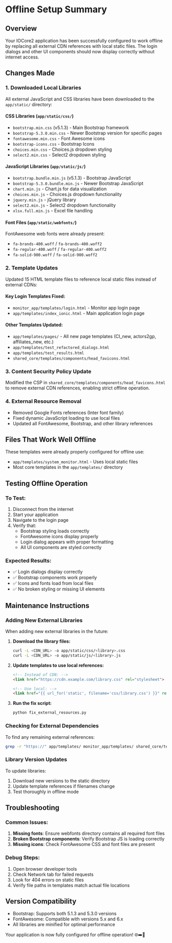 # Offline Setup Summary

## Overview
Your IOCore2 application has been successfully configured to work offline by replacing all external CDN references with local static files. The login dialogs and other UI components should now display correctly without internet access.

## Changes Made

### 1. Downloaded Local Libraries
All external JavaScript and CSS libraries have been downloaded to the `app/static/` directory:

#### CSS Libraries (`app/static/css/`)
- `bootstrap.min.css` (v5.1.3) - Main Bootstrap framework
- `bootstrap-5.3.0.min.css` - Newer Bootstrap version for specific pages
- `fontawesome.min.css` - Font Awesome icons
- `bootstrap-icons.css` - Bootstrap Icons
- `choices.min.css` - Choices.js dropdown styling
- `select2.min.css` - Select2 dropdown styling

#### JavaScript Libraries (`app/static/js/`)
- `bootstrap.bundle.min.js` (v5.1.3) - Bootstrap JavaScript
- `bootstrap-5.3.0.bundle.min.js` - Newer Bootstrap JavaScript
- `chart.min.js` - Chart.js for data visualization
- `choices.min.js` - Choices.js dropdown functionality
- `jquery.min.js` - jQuery library
- `select2.min.js` - Select2 dropdown functionality
- `xlsx.full.min.js` - Excel file handling

#### Font Files (`app/static/webfonts/`)
FontAwesome web fonts were already present:
- `fa-brands-400.woff` / `fa-brands-400.woff2`
- `fa-regular-400.woff` / `fa-regular-400.woff2`
- `fa-solid-900.woff` / `fa-solid-900.woff2`

### 2. Template Updates
Updated 15 HTML template files to reference local static files instead of external CDNs:

#### Key Login Templates Fixed:
- `monitor_app/templates/login.html` - Monitor app login page
- `app/templates/index_ionic.html` - Main application login page

#### Other Templates Updated:
- `app/templates/pages/` - All new page templates (CI_new, actors2gp, affiliates_new, etc.)
- `app/templates/test_refactored_dialogs.html`
- `app/templates/test_results.html`
- `shared_core/templates/components/head_favicons.html`

### 3. Content Security Policy Update
Modified the CSP in `shared_core/templates/components/head_favicons.html` to remove external CDN references, enabling strict offline operation.

### 4. External Resource Removal
- Removed Google Fonts references (Inter font family)
- Fixed dynamic JavaScript loading to use local files
- Updated all FontAwesome, Bootstrap, and other library references

## Files That Work Well Offline
These templates were already properly configured for offline use:
- `app/templates/system_monitor.html` - Uses local static files
- Most core templates in the `app/templates/` directory

## Testing Offline Operation

### To Test:
1. Disconnect from the internet
2. Start your application
3. Navigate to the login page
4. Verify that:
   - Bootstrap styling loads correctly
   - FontAwesome icons display properly
   - Login dialog appears with proper formatting
   - All UI components are styled correctly

### Expected Results:
- ✅ Login dialogs display correctly
- ✅ Bootstrap components work properly
- ✅ Icons and fonts load from local files
- ✅ No broken styling or missing UI elements

## Maintenance Instructions

### Adding New External Libraries
When adding new external libraries in the future:

1. **Download the library files:**
   ```bash
   curl -L <CDN_URL> -o app/static/css/<library>.css
   curl -L <CDN_URL> -o app/static/js/<library>.js
   ```

2. **Update templates to use local references:**
   ```html
   <!-- Instead of CDN: -->
   <link href="https://cdn.example.com/library.css" rel="stylesheet">
   
   <!-- Use local: -->
   <link href="{{ url_for('static', filename='css/library.css') }}" rel="stylesheet">
   ```

3. **Run the fix script:**
   ```bash
   python fix_external_resources.py
   ```

### Checking for External Dependencies
To find any remaining external references:
```bash
grep -r "https://" app/templates/ monitor_app/templates/ shared_core/templates/
```

### Library Version Updates
To update libraries:
1. Download new versions to the static directory
2. Update template references if filenames change
3. Test thoroughly in offline mode

## Troubleshooting

### Common Issues:
1. **Missing fonts**: Ensure webfonts directory contains all required font files
2. **Broken Bootstrap components**: Verify Bootstrap JS is loading correctly
3. **Missing icons**: Check FontAwesome CSS and font files are present

### Debug Steps:
1. Open browser developer tools
2. Check Network tab for failed requests
3. Look for 404 errors on static files
4. Verify file paths in templates match actual file locations

## Version Compatibility
- Bootstrap: Supports both 5.1.3 and 5.3.0 versions
- FontAwesome: Compatible with versions 5.x and 6.x
- All libraries are minified for optimal performance

Your application is now fully configured for offline operation! 🌐➡️📱 